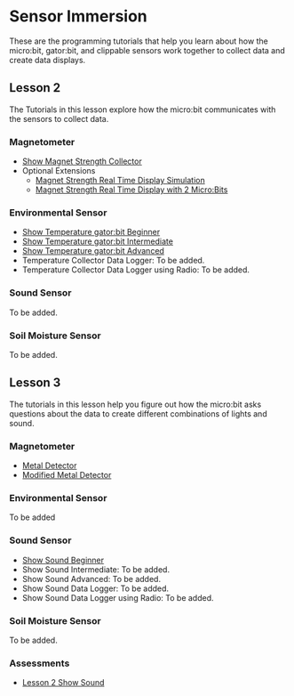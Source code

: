# Sensor Immersion
These are the programming tutorials that help you learn about how the micro:bit, gator:bit, and clippable sensors work together to collect data and create data displays.

## Lesson 2
The Tutorials in this lesson explore how the micro:bit communicates with the sensors to collect data.

### Magnetometer 
* [Show Magnet Strength Collector](https://makecode.microbit.org/#tutorial:github:schoolwidelabs/sensor-immersion/magnetometer_display_field_strength)
* Optional Extensions
  * [Magnet Strength Real Time Display Simulation](https://makecode.microbit.org/#tutorial:github:schoolwidelabs/sensor-immersion/magnetometer_display_datalogger)
  * [Magnet Strength Real Time Display with 2 Micro:Bits](https://makecode.microbit.org/#tutorial:github:schoolwidelabs/sensor-immersion/magnetometer_display_magnetic_field_radio_two_microbits_and_simulator)

### Environmental Sensor
* [Show Temperature gator:bit Beginner](https://makecode.microbit.org/#tutorial:github:schoolwidelabs/sensor-immersion/tutorial_display_temperature_gatorenvironment)
* [Show Temperature gator:bit Intermediate](https://makecode.microbit.org/#tutorial:github:schoolwidelabs/sensor-immersion/temperature_collector_intermediate)
* [Show Temperature gator:bit Advanced](https://makecode.microbit.org/#tutorial:github:schoolwidelabs/sensor-immersion/temperature_collector_advanced)
* Temperature Collector Data Logger: To be added.
* Temperature Collector Data Logger using Radio: To be added.

### Sound Sensor
To be added.

### Soil Moisture Sensor
To be added.

## Lesson 3
The tutorials in this lesson help you figure out how the micro:bit asks questions about the data to create different combinations of lights and sound. 

### Magnetometer 
* [Metal Detector](https://makecode.microbit.org/#tutorial:github:schoolwidelabs/sensor-immersion/magnetometer_metal_detector)
* [Modified Metal Detector](https://makecode.microbit.org/#tutorial:github:schoolwidelabs/sensor-immersion/magnetometer_modified_metal_detector)

### Environmental Sensor
To be added

### Sound Sensor
* [Show Sound Beginner](https://makecode.microbit.org/#tutorial:github:schoolwidelabs/sensor-immersion/Tutorial_Sound_Display)
* Show Sound Intermediate: To be added.
* Show Sound Advanced: To be added.
* Show Sound Data Logger: To be added.
* Show Sound Data Logger using Radio: To be added.

### Soil Moisture Sensor
To be added.

### Assessments
* [Lesson 2 Show Sound](/assessments/Lesson2/sound_assessment.md)




